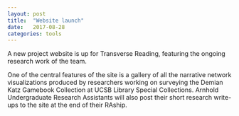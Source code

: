 ```yaml
---
layout: post
title:  "Website launch"
date:   2017-08-28
categories: tools
---
```


A new project website is up for Transverse Reading, featuring the ongoing research work of the team.

One of the central features of the site is a gallery of all the narrative network visualizations produced by researchers working on surveying the Demian Katz Gamebook Collection at UCSB Library Special Collections. Arnhold Undergraduate Research Assistants will also post their short research write-ups to the site at the end of their RAship.


